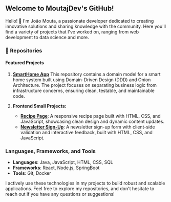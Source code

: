 ## Welcome to MoutajDev's GitHub!

Hello! 👋 I'm João Mouta, a passionate developer dedicated to creating innovative solutions and sharing knowledge with the community. Here you'll find a variety of projects that I've worked on, ranging from web development to data science and more.

### 📂 Repositories

#### Featured Projects

1. **[SmartHome App](https://github.com/moutajDev/smarthome)**
   This repository contains a domain model for a smart home system built using Domain-Driven Design (DDD) and Onion Architecture. The project focuses on separating business logic from infrastructure concerns, ensuring clean, testable, and maintainable code.

2. **Frontend Small Projects:**
   - **[Recipe Page](https://github.com/moutajDev/RecipePage)**: A responsive recipe page built with HTML, CSS, and JavaScript, showcasing clean design and dynamic content updates.
   - **[Newsletter Sign-Up](https://github.com/moutajDev/newsLetterSignUp)**: A newsletter sign-up form with client-side validation and interactive feedback, built with HTML, CSS, and JavaScript.

### Languages, Frameworks, and Tools

- **Languages**: Java, JavaScript, HTML, CSS, SQL
- **Frameworks**: React, Node.js, SpringBoot
- **Tools**: Git, Docker

I actively use these technologies in my projects to build robust and scalable applications. Feel free to explore my repositories, and don't hesitate to reach out if you have any questions or suggestions!
